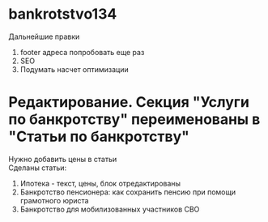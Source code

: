 # bankrotstvo134

Дальнейшие правки
<br>

1. footer адреса попробовать еще раз
1. SEO
1. Подумать насчет оптимизации

# Редактирование. Секция "Услуги по банкротству" переименованы в "Статьи по банкротству"

Нужно добавить цены в статьи
<br>
Сделаны статьи:

1. Ипотека - текст, цены, блок отредактированы
2. Банкротство пенсионера: как сохранить пенсию при помощи грамотного юриста
3. Банкротство для мобилизованных участников СВО

